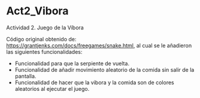 # Act2_Vibora

Actividad 2. Juego de la Víbora

Código original obtenido de: https://grantjenks.com/docs/freegames/snake.html, al cual se le añadieron las siguientes funcionalidades:

- Funcionalidad para que la serpiente de vuelta.
- Funcionalidad de añadir movimiento aleatorio de la comida sin salir de la pantalla.
- Funcionalidad de hacer que la vibora y la comida son de colores aleatorios al ejecutar el juego.
